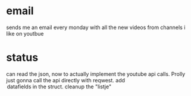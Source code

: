 # email
sends me an email every monday with all the new videos from channels i like on youtbue

# status
can read the json, now to actually implement the youtube api calls. 
Prolly just gonna call the api directly with reqwest.
add <option> datafields in the struct. cleanup the "listje" 
